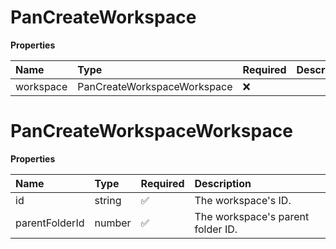 # PanCreateWorkspace

**Properties**

| Name      | Type                        | Required | Description |
| :-------- | :-------------------------- | :------- | :---------- |
| workspace | PanCreateWorkspaceWorkspace | ❌       |             |

# PanCreateWorkspaceWorkspace

**Properties**

| Name           | Type   | Required | Description                       |
| :------------- | :----- | :------- | :-------------------------------- |
| id             | string | ✅       | The workspace's ID.               |
| parentFolderId | number | ✅       | The workspace's parent folder ID. |

<!-- This file was generated by liblab | https://liblab.com/ -->
